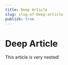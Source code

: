 ```yaml
---
title: Deep Article
slug: slug-of-Deep-article
publish: true
---
```


Deep Article
============

This article is very nested!
